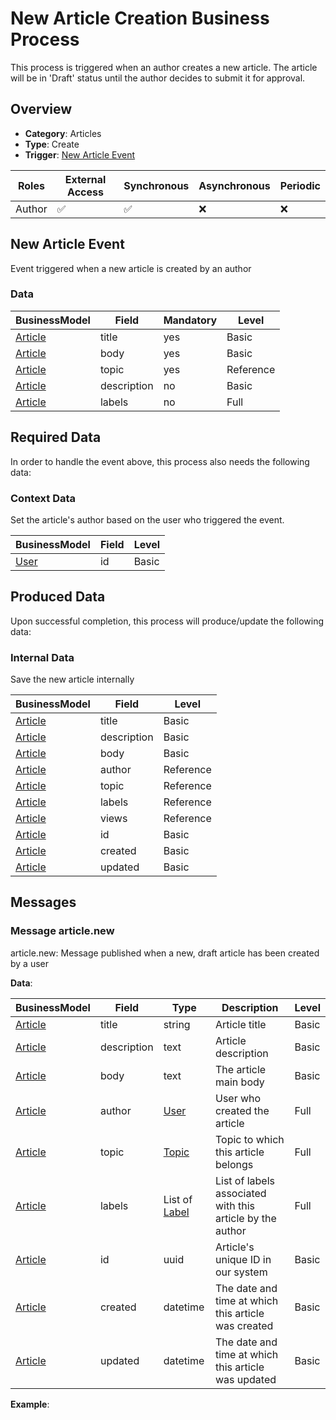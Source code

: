 # New Article Creation Business Process
This process is triggered when an author creates a new article. The article will be in &#039;Draft&#039; status until the author decides to submit it for approval.

## Overview
 - **Category**: Articles
 - **Type**: Create
 - **Trigger**: [New Article Event](#newarticleevent)

| Roles | External Access | Synchronous | Asynchronous | Periodic |
| ----- | --------------- | ----------- | ------------ | -------- |
| Author | :white_check_mark: | :white_check_mark: | :x: | :x:

## New Article Event
Event triggered when a new article is created by an author
### Data
    
| BusinessModel | Field | Mandatory | Level |
| ------------- | ----- | --------- | ----- |
| [Article](../../../../../doc/sample/docs/DataModel/Article.md) | title | yes | Basic |
| [Article](../../../../../doc/sample/docs/DataModel/Article.md) | body | yes | Basic |
| [Article](../../../../../doc/sample/docs/DataModel/Article.md) | topic | yes | Reference |
| [Article](../../../../../doc/sample/docs/DataModel/Article.md) | description | no | Basic |
| [Article](../../../../../doc/sample/docs/DataModel/Article.md) | labels | no | Full |

## Required Data
In order to handle the event above, this process also needs the following data:
### Context Data
Set the article&#039;s author based on the user who triggered the event.

| BusinessModel | Field | Level |
| ------------- | ----- | ----- |
| [User](../../../../../doc/sample/docs/DataModel/User.md) | id | Basic |



## Produced Data
Upon successful completion, this process will produce/update the following data:

### Internal Data
Save the new article internally

| BusinessModel | Field | Level |
| ------------- | ----- | ----- |
| [Article](../../../../../doc/sample/docs/DataModel/Article.md) | title | Basic |
| [Article](../../../../../doc/sample/docs/DataModel/Article.md) | description | Basic |
| [Article](../../../../../doc/sample/docs/DataModel/Article.md) | body | Basic |
| [Article](../../../../../doc/sample/docs/DataModel/Article.md) | author | Reference |
| [Article](../../../../../doc/sample/docs/DataModel/Article.md) | topic | Reference |
| [Article](../../../../../doc/sample/docs/DataModel/Article.md) | labels | Reference |
| [Article](../../../../../doc/sample/docs/DataModel/Article.md) | views | Reference |
| [Article](../../../../../doc/sample/docs/DataModel/Article.md) | id | Basic |
| [Article](../../../../../doc/sample/docs/DataModel/Article.md) | created | Basic |
| [Article](../../../../../doc/sample/docs/DataModel/Article.md) | updated | Basic |


## Messages
### Message article.new
article.new: Message published when a new, draft article has been created by a user

**Data**:

| BusinessModel | Field | Type | Description | Level |
| ------------- | ----- | ---- | ----------- | ------|
| [Article](../../../../../doc/sample/docs/DataModel/Article.md) | title | string | Article title | Basic |
| [Article](../../../../../doc/sample/docs/DataModel/Article.md) | description | text | Article description | Basic |
| [Article](../../../../../doc/sample/docs/DataModel/Article.md) | body | text | The article main body | Basic |
| [Article](../../../../../doc/sample/docs/DataModel/Article.md) | author | [User](../../../../../doc/sample/docs/DataModel/User.md) | User who created the article | Full |
| [Article](../../../../../doc/sample/docs/DataModel/Article.md) | topic | [Topic](../../../../../doc/sample/docs/DataModel/Topic.md) | Topic to which this article belongs | Full |
| [Article](../../../../../doc/sample/docs/DataModel/Article.md) | labels | List of [Label](../../../../../doc/sample/docs/DataModel/Label.md) | List of labels associated with this article by the author | Full |
| [Article](../../../../../doc/sample/docs/DataModel/Article.md) | id | uuid | Article&#039;s unique ID in our system | Basic |
| [Article](../../../../../doc/sample/docs/DataModel/Article.md) | created | datetime | The date and time at which this article was created | Basic |
| [Article](../../../../../doc/sample/docs/DataModel/Article.md) | updated | datetime | The date and time at which this article was updated | Basic |

**Example**:

